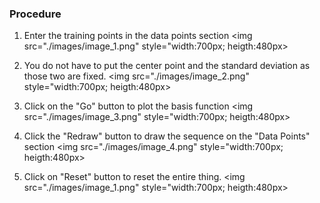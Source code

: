 ### Procedure
1. Enter the training points in the data points section
<img src="./images/image_1.png" style="width:700px; heigth:480px>

2. You do not have to put the center point and the standard deviation as those two are fixed.
<img src="./images/image_2.png" style="width:700px; heigth:480px>

3. Click on the "Go" button to plot the basis function
<img src="./images/image_3.png" style="width:700px; heigth:480px>

4. Click the "Redraw" button to draw the sequence on the "Data Points" section
<img src="./images/image_4.png" style="width:700px; heigth:480px>

5. Click on "Reset" button to reset the entire thing.
<img src="./images/image_1.png" style="width:700px; heigth:480px>